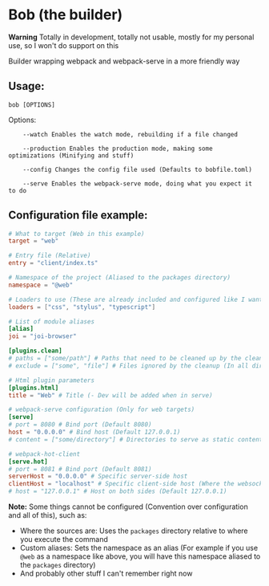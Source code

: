 # Bob (the builder)

**Warning** Totally in development, totally not usable, mostly for my personal use, so I won't do support on this

Builder wrapping webpack and webpack-serve in a more friendly way

## Usage:

`bob [OPTIONS]`

Options:

```
    --watch Enables the watch mode, rebuilding if a file changed

    --production Enables the production mode, making some optimizations (Minifying and stuff)

    --config Changes the config file used (Defaults to bobfile.toml)

    --serve Enables the webpack-serve mode, doing what you expect it to do
```

## Configuration file example:

```toml
# What to target (Web in this example)
target = "web"

# Entry file (Relative)
entry = "client/index.ts"

# Namespace of the project (Aliased to the packages directory)
namespace = "@web"

# Loaders to use (These are already included and configured like I want them to)
loaders = ["css", "stylus", "typescript"]

# List of module aliases
[alias]
joi = "joi-browser"

[plugins.clean]
# paths = ["some/path"] # Paths that need to be cleaned up by the clean plugin (In addition to public/assets)
# exclude = ["some", "file"] # Files ignored by the cleanup (In all directories)

# Html plugin parameters
[plugins.html]
title = "Web" # Title (- Dev will be added when in serve)

# webpack-serve configuration (Only for web targets)
[serve]
# port = 8080 # Bind port (Default 8080)
host = "0.0.0.0" # Bind host (Default 127.0.0.1)
# content = ["some/directory"] # Directories to serve as static content (In addition to public)

# webpack-hot-client
[serve.hot]
# port = 8081 # Bind port (Default 8081)
serverHost = "0.0.0.0" # Specific server-side host
clientHost = "localhost" # Specific client-side host (Where the websocket should make requests)
# host = "127.0.0.1" # Host on both sides (Default 127.0.0.1)
```

**Note:** Some things cannot be configured (Convention over configuration and all of this), such as:

-   Where the sources are: Uses the `packages` directory relative to where you execute the command
-   Custom aliases: Sets the namespace as an alias (For example if you use `@web` as a namespace like above, you will have this namespace aliased to the `packages` directory)
-   And probably other stuff I can't remember right now

